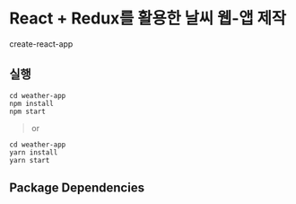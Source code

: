 # React + Redux를 활용한 날씨 웹-앱 제작

create-react-app

## 실행

```
cd weather-app
npm install
npm start
```

> or

```
cd weather-app
yarn install
yarn start
```

## Package Dependencies
